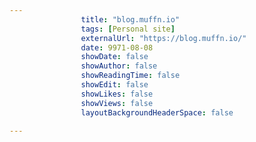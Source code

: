 ---
                title: "blog.muffn.io"
                tags: [Personal site]
                externalUrl: "https://blog.muffn.io/"
                date: 9971-08-08
                showDate: false
                showAuthor: false
                showReadingTime: false
                showEdit: false
                showLikes: false
                showViews: false
                layoutBackgroundHeaderSpace: false
                ---
